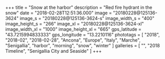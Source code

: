 +++
title = "Snow at the harbor"
description = "Red fire hydrant in the snow"
date = "2018-02-28T12:51:36.000"
image = "20180228@125136-3624"
image_s = "20180228@125136-3624-s"
image_width_s = "400"
image_height_s = "266"
image_xl = "20180228@125136-3624-xl"
image_width_xl = "1000"
image_height_xl = "665"
gps_latitude = "43.7215994833333"
gps_longitude = "13.2210116"
phototags = [ "2018", "2018-02", "2018-02-28", "Ancona", "Europe", "Italy", "Marche", "Senigallia", "harbor", "morning", "snow", "winter" ]
galleries = [ "", "2018 Timeline", "Senigallia City and Seaside" ]
+++
